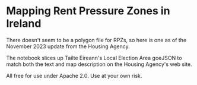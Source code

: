 # Mapping Rent Pressure Zones in Ireland
There doesn't seem to be a polygon file for RPZs, so here is one as of the November 2023 update from the Housing Agency.

The notebook slices up Tailte Eireann's Local Election Area goeJSON to match both the text and map description on the Housing Agency's web site.

All free for use under Apache 2.0. Use at your own risk.
